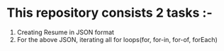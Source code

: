 # This repository consists 2 tasks :-
1. Creating Resume in JSON format
2. For the above JSON, iterating all for loops(for, for-in, for-of, forEach)